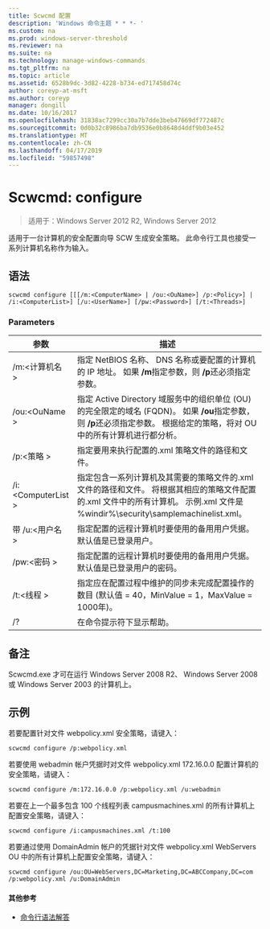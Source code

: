 ```yaml
---
title: Scwcmd 配置
description: 'Windows 命令主题 * * *- '
ms.custom: na
ms.prod: windows-server-threshold
ms.reviewer: na
ms.suite: na
ms.technology: manage-windows-commands
ms.tgt_pltfrm: na
ms.topic: article
ms.assetid: 6528b9dc-3d82-4228-b734-ed717458d74c
author: coreyp-at-msft
ms.author: coreyp
manager: dongill
ms.date: 10/16/2017
ms.openlocfilehash: 31838ac7299cc30a7b7dde3beb47669df772487c
ms.sourcegitcommit: 0d0b32c8986ba7db9536e0b8648d4ddf9b03e452
ms.translationtype: MT
ms.contentlocale: zh-CN
ms.lasthandoff: 04/17/2019
ms.locfileid: "59857498"
---
```

# <a name="scwcmd-configure"></a>Scwcmd: configure

> 适用于：Windows Server 2012 R2, Windows Server 2012

适用于一台计算机的安全配置向导 SCW 生成安全策略。 此命令行工具也接受一系列计算机名称作为输入。

## <a name="syntax"></a>语法

```
scwcmd configure [[[/m:<ComputerName> | /ou:<OuName>] /p:<Policy>] | /i:<ComputerList>] [/u:<UserName>] [/pw:<Password>] [/t:<Threads>]
```

### <a name="parameters"></a>Parameters

|参数|描述|
|---------|-----------|
|/m:\<计算机名 >|指定 NetBIOS 名称、 DNS 名称或要配置的计算机的 IP 地址。 如果 **/m**指定参数，则 **/p**还必须指定参数。|
|/ou:\<OuName >|指定 Active Directory 域服务中的组织单位 (OU) 的完全限定的域名 (FQDN)。 如果 **/ou**指定参数，则 **/p**还必须指定参数。 根据给定的策略，将对 OU 中的所有计算机进行都分析。|
|/p:\<策略 >|指定要用来执行配置的.xml 策略文件的路径和文件。|
|/i:\<ComputerList >|指定包含一系列计算机及其需要的策略文件的.xml 文件的路径和文件。 将根据其相应的策略文件配置的.xml 文件中的所有计算机。 示例.xml 文件是 %windir%\security\samplemachinelist.xml。|
|带 /u:\<用户名 >|指定配置的远程计算机时要使用的备用用户凭据。 默认值是已登录用户。|
|/pw:\<密码 >|指定配置的远程计算机时要使用的备用用户凭据。 默认值是已登录用户的密码。|
|/t:\<线程 >|指定应在配置过程中维护的同步未完成配置操作的数目 (默认值 = 40，MinValue = 1，MaxValue = 1000年)。|
|/?|在命令提示符下显示帮助。|

## <a name="remarks"></a>备注

Scwcmd.exe 才可在运行 Windows Server 2008 R2、 Windows Server 2008 或 Windows Server 2003 的计算机上。

## <a name="BKMK_Examples"></a>示例

若要配置针对文件 webpolicy.xml 安全策略，请键入：
```
scwcmd configure /p:webpolicy.xml
```
若要使用 webadmin 帐户凭据时对文件 webpolicy.xml 172.16.0.0 配置计算机的安全策略，请键入：
```
scwcmd configure /m:172.16.0.0 /p:webpolicy.xml /u:webadmin
```
若要在上一个最多包含 100 个线程列表 campusmachines.xml 的所有计算机上配置安全策略，请键入：
```
scwcmd configure /i:campusmachines.xml /t:100
```
若要通过使用 DomainAdmin 帐户的凭据针对文件 webpolicy.xml WebServers OU 中的所有计算机上配置安全策略，请键入：
```
scwcmd configure /ou:OU=WebServers,DC=Marketing,DC=ABCCompany,DC=com /p:webpolicy.xml /u:DomainAdmin
```

#### <a name="additional-references"></a>其他参考

-   [命令行语法解答](command-line-syntax-key.md)